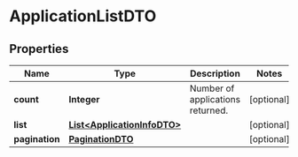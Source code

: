 
# ApplicationListDTO

## Properties
Name | Type | Description | Notes
------------ | ------------- | ------------- | -------------
**count** | **Integer** | Number of applications returned.  |  [optional]
**list** | [**List&lt;ApplicationInfoDTO&gt;**](ApplicationInfoDTO.md) |  |  [optional]
**pagination** | [**PaginationDTO**](PaginationDTO.md) |  |  [optional]



